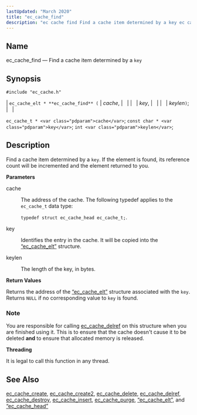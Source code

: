 ```yaml
---
lastUpdated: "March 2020"
title: "ec_cache_find"
description: "ec cache find Find a cache item determined by a key ec cache elt ec cache find cache key keylen ec cache t cache const char key int keylen Find a cache item determined by a key If the element is found its reference count will be incremented and the..."
---
```


<a name="apis.ec_cache_find"></a> 
## Name

ec_cache_find — Find a cache item determined by a `key`

## Synopsis

`#include "ec_cache.h"`

| `ec_cache_elt * **ec_cache_find** (` | <var class="pdparam">cache</var>, |   |
|   | <var class="pdparam">key</var>, |   |
|   | <var class="pdparam">keylen</var>`)`; |   |

`ec_cache_t * <var class="pdparam">cache</var>`;
`const char * <var class="pdparam">key</var>`;
`int <var class="pdparam">keylen</var>`;<a name="idp50765712"></a> 
## Description

Find a cache item determined by a `key`. If the element is found, its reference count will be incremented and the element returned to you.

**<a name="idp50767472"></a> Parameters**

<dl class="variablelist">

<dt>cache</dt>

<dd>

The address of the cache. The following typedef applies to the `ec_cache_t` data type:

`typedef struct ec_cache_head ec_cache_t;`.

</dd>

<dt>key</dt>

<dd>

Identifies the entry in the cache. It will be copied into the [“ec_cache_elt”](/momentum/3/3-api/structs-ec-cache-elt) structure.

</dd>

<dt>keylen</dt>

<dd>

The length of the key, in bytes.

</dd>

</dl>

**<a name="idp50775904"></a> Return Values**

Returns the address of the [“ec_cache_elt”](/momentum/3/3-api/structs-ec-cache-elt) structure associated with the `key`. Returns `NULL` if no corresponding value to `key` is found.

### Note

You are responsible for calling [ec_cache_delref](/momentum/3/3-api/apis-ec-cache-delref) on this structure when you are finished using it. This is to ensure that the cache doesn't cause it to be deleted **and** to ensure that allocated memory is released.

**<a name="idp50781136"></a> Threading**

It is legal to call this function in any thread.

<a name="idp50782560"></a> 
## See Also

[ec_cache_create](/momentum/3/3-api/apis-ec-cache-create), [ec_cache_create2](/momentum/3/3-api/apis-ec-cache-create-2), [ec_cache_delete](/momentum/3/3-api/apis-ec-cache-delete), [ec_cache_delref](/momentum/3/3-api/apis-ec-cache-delref), [ec_cache_destroy](/momentum/3/3-api/apis-ec-cache-destroy), [ec_cache_insert](/momentum/3/3-api/apis-ec-cache-insert), [ec_cache_purge](/momentum/3/3-api/apis-ec-cache-purge), [“ec_cache_elt”](/momentum/3/3-api/structs-ec-cache-elt), and [“ec_cache_head”](/momentum/3/3-api/structs-ec-cache-head)